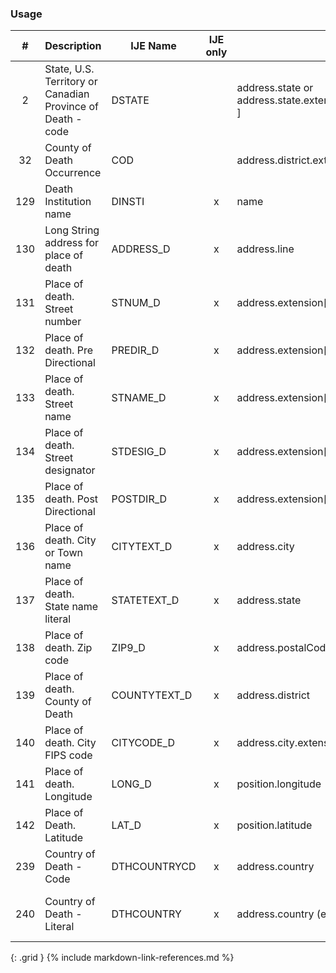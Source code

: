 ### Usage


| **#** |  **Description**   |  **IJE Name**   | IJE only |  **Field**  |  **Type**  | **Value Set**  |
| :---------: | ------------- | ------------ | :----------: |---------- | -------- | -------- |
| 2 | State, U.S. Territory or Canadian Province of Death - code | DSTATE| |address.state or address.state.extension[nationalReportingJurisdictionId ] | codeable | [StatesTerritoriesProvincesVS] or [JurisdictionVS] | 
| 32 | County of Death Occurrence | COD| |address.district.extension[countyCode] | integer | see [CountyCodes] | 
| 129 | Death Institution name | DINSTI| x|name | string  | - | 
| 130 | Long String address for place of death | ADDRESS_D| x|address.line | string  | - | 
| 131 | Place of death. Street number | STNUM_D| x|address.extension[stnum] | string | - | 
| 132 | Place of death. Pre Directional | PREDIR_D| x|address.extension[predir] | string | - | 
| 133 | Place of death. Street name | STNAME_D| x|address.extension[stname] | string | - | 
| 134 | Place of death. Street designator | STDESIG_D| x|address.extension[stdesig] | string | - | 
| 135 | Place of death. Post Directional | POSTDIR_D| x|address.extension[postdir] | string | - | 
| 136 | Place of death. City or Town name | CITYTEXT_D| x|address.city | string | - | 
| 137 | Place of death. State name literal | STATETEXT_D| x|address.state | string | - | 
| 138 | Place of death. Zip code | ZIP9_D| x|address.postalCode | string | - | 
| 139 | Place of death. County of Death | COUNTYTEXT_D| x|address.district | string | - | 
| 140 | Place of death. City FIPS code | CITYCODE_D| x|address.city.extension[ cityCode] | integer | see [CityCodes] | 
| 141 | Place of death. Longitude | LONG_D| x|position.longitude | float | - | 
| 142 | Place of Death. Latitude | LAT_D| x|position.latitude | float | - | 
| 239 | Country of Death - Code | DTHCOUNTRYCD| x|address.country  | string  | [ResidenceCountryVS].  Note: For US Death certificates should be US | 
| 240 | Country of Death - Literal | DTHCOUNTRY| x|address.country  (expanded from 2 letter code) | string  | See [CountryLIterals].   Not used. For US Death certificates should be 'United States'. | 
{: .grid }
{% include markdown-link-references.md %}
